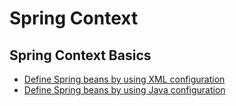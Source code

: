 # Spring Context

## Spring Context Basics

* [Define Spring beans by using XML configuration](./docs/001-define-beans-in-xml.md)
* [Define Spring beans by using Java configuration](./docs/002-define-beans-by-using-java)